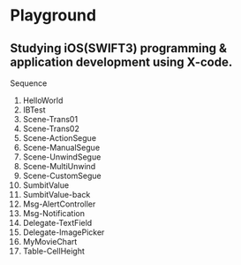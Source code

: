 <h1>Playground</h1>

<h2>Studying iOS(SWIFT3) programming & application development using X-code.</h2>

Sequence
<ol>
  <li>HelloWorld</li>
  <li>IBTest</li>
  <li>Scene-Trans01</li>
  <li>Scene-Trans02</li>
  <li>Scene-ActionSegue</li>
  <li>Scene-ManualSegue</li>
  <li>Scene-UnwindSegue</li>
  <li>Scene-MultiUnwind</li>
  <li>Scene-CustomSegue</li>
  <li>SumbitValue</li>
  <li>SumbitValue-back</li>
  <li>Msg-AlertController</li>
  <li>Msg-Notification</li>
  <li>Delegate-TextField</li>
  <li>Delegate-ImagePicker</li>
  <li>MyMovieChart</li>
  <li>Table-CellHeight</li>
</ol>
